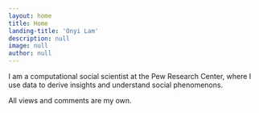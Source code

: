 ```yaml
---
layout: home
title: Home
landing-title: 'Onyi Lam'
description: null
image: null
author: null
---
```


I am a computational social scientist at the Pew Research Center, where I use data to derive insights and understand social phenomenons. 

All views and comments are my own.
